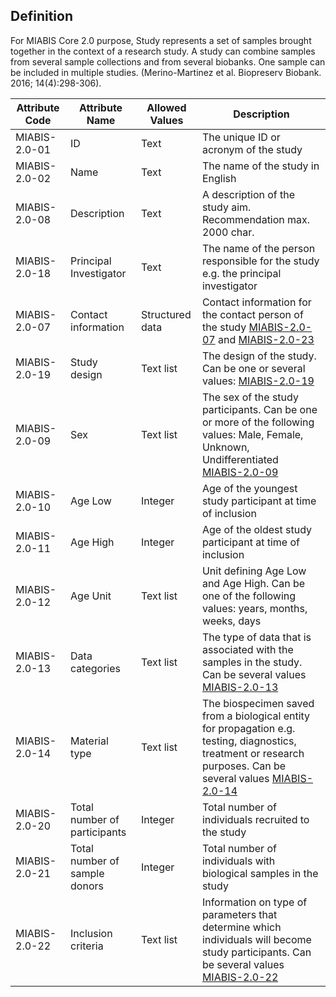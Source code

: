 ## Definition

For MIABIS Core 2.0 purpose, Study represents a set of samples brought together in the context of a research study. A study can combine samples from several sample collections and from several biobanks. One sample can be included in multiple studies. (Merino-Martinez et al. Biopreserv Biobank. 2016; 14(4):298-306).

| Attribute Code| Attribute Name| Allowed Values| Description| 
|---|---|---|---|
| MIABIS-2.0-01| ID| Text| The unique ID or acronym of the study| 
| MIABIS-2.0-02| Name| Text| The name of the study in English| 
| MIABIS-2.0-08| Description| Text| A description of the study aim. Recommendation max. 2000 char.| 
| MIABIS-2.0-18| Principal Investigator| Text| The name of the person responsible for the study e.g. the principal investigator| 
| MIABIS-2.0-07| Contact information| Structured data| Contact information for the contact person of the study [MIABIS-2.0-07](Structured-data-and-lists.md#contact-information) and [MIABIS-2.0-23](Structured-data-and-lists.md#researcher-information)| 
| MIABIS-2.0-19| Study design| Text list| The design of the study. Can be one or several values: [MIABIS-2.0-19](Structured-data-and-lists.md#miabis-20-16-and-study-design-miabis-20-19)| 
| MIABIS-2.0-09| Sex| Text list| The sex of the study participants. Can be one or more of the following values: Male, Female, Unknown, Undifferentiated [MIABIS-2.0-09](Structured-data-and-lists.md#sex)| 
| MIABIS-2.0-10| Age Low| Integer| Age of the youngest study participant at time of inclusion| 
| MIABIS-2.0-11| Age High| Integer| Age of the oldest study participant at time of inclusion| 
| MIABIS-2.0-12| Age Unit| Text list| Unit defining Age Low and Age High. Can be one of the following values: years, months, weeks, days| 
| MIABIS-2.0-13| Data categories| Text list| The type of data that is associated with the samples in the study. Can be several values [MIABIS-2.0-13](Structured-data-and-lists.md#data-categories)| 
| MIABIS-2.0-14| Material type| Text list| The biospecimen saved from a biological entity for propagation e.g. testing, diagnostics, treatment or research purposes. Can be several values [MIABIS-2.0-14](Structured-data-and-lists.md#material-type)| 
| MIABIS-2.0-20| Total number of participants| Integer| Total number of individuals recruited to the study| 
| MIABIS-2.0-21| Total number of sample donors| Integer| Total number of individuals with biological samples in the study| 
| MIABIS-2.0-22| Inclusion criteria| Text list| Information on type of parameters that determine which individuals will become study participants. Can be several values [MIABIS-2.0-22](Structured-data-and-lists.md#inclusion-criteria)| 

